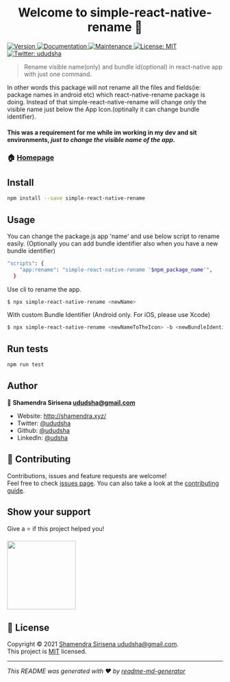 <h1 align="center">Welcome to simple-react-native-rename 👋</h1>
<p>
  <a href="https://www.npmjs.com/package/simple-react-native-rename" target="_blank">
    <img alt="Version" src="https://img.shields.io/npm/v/simple-react-native-rename.svg">
  </a>
  <a href="https://github.com/ududsha/simple-react-native-rename#readme" target="_blank">
    <img alt="Documentation" src="https://img.shields.io/badge/documentation-yes-brightgreen.svg" />
  </a>
  <a href="https://github.com/ududsha/simple-react-native-rename/graphs/commit-activity" target="_blank">
    <img alt="Maintenance" src="https://img.shields.io/badge/Maintained%3F-yes-green.svg" />
  </a>
  <a href="https://github.com/ududsha/simple-react-native-rename/blob/master/LICENSE" target="_blank">
    <img alt="License: MIT" src="https://img.shields.io/github/license/ududsha/simple-react-native-rename" />
  </a>
  <a href="https://twitter.com/ududsha" target="_blank">
    <img alt="Twitter: ududsha" src="https://img.shields.io/twitter/follow/ududsha.svg?style=social" />
  </a>
</p>

> Rename visible name(only) and bundle id(optional) in react-native app with just one command.

In other words this package will not rename all the files and fields(ie: package names in android etc) which react-native-rename package is doing. 
Instead of that simple-react-native-rename will change only the visible name just below the App Icon.(optinally it can change bundle identifier). 

#### This was a requirement for me while im working in my dev and sit environments, *just to change the visible name of the app*.

### 🏠 [Homepage](https://github.com/ududsha/simple-react-native-rename#readme)

## Install

```sh
npm install --save simple-react-native-rename
```

## Usage
You can change the package.js app 'name' and use below script to rename easily. (Optionally you can add bundle identifier also when you have a new bundle identifier)
```sh
"scripts": {
    "app:rename": "simple-react-native-rename '$npm_package_name'",
  }
```

Use cli to rename the app.
```sh
$ npx simple-react-native-rename <newName>
```

With custom Bundle Identifier (Android only. For iOS, please use Xcode)
```sh
$ npx simple-react-native-rename <newNameToTheIcon> -b <newBundleIdentifier>
```

## Run tests

```sh
npm run test
```

## Author

👤 **Shamendra Sirisena <ududsha@gmail.com>**

* Website: http://shamendra.xyz/
* Twitter: [@ududsha](https://twitter.com/ududsha)
* Github: [@ududsha](https://github.com/ududsha)
* LinkedIn: [@udsha](https://linkedin.com/in/udsha)

## 🤝 Contributing

Contributions, issues and feature requests are welcome!<br />Feel free to check [issues page](https://github.com/ududsha/simple-react-native-rename/issues). You can also take a look at the [contributing guide](https://github.com/ududsha/simple-react-native-rename/blob/master/CONTRIBUTING.md).

## Show your support

Give a ⭐️ if this project helped you!

<a href="https://www.patreon.com/shamendra">
  <img src="https://c5.patreon.com/external/logo/become_a_patron_button@2x.png" width="160">
</a>

## 📝 License

Copyright © 2021 [Shamendra Sirisena <ududsha@gmail.com>](https://github.com/ududsha).<br />
This project is [MIT](https://github.com/ududsha/simple-react-native-rename/blob/master/LICENSE) licensed.

***
_This README was generated with ❤️ by [readme-md-generator](https://github.com/kefranabg/readme-md-generator)_
